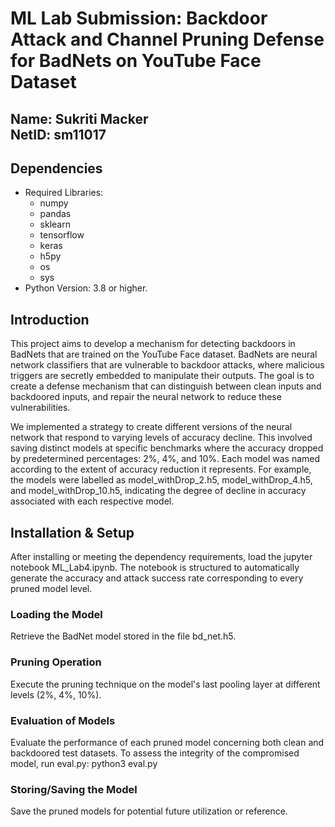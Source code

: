 # ML Lab Submission: Backdoor Attack and Channel Pruning Defense for BadNets on YouTube Face Dataset

Name: Sukriti Macker
<br>
NetID: sm11017
---

## Dependencies
- Required Libraries: 
  - numpy
  - pandas
  - sklearn
  - tensorflow
  - keras
  - h5py
  - os
  - sys
- Python Version: 3.8 or higher.

## Introduction
This project aims to develop a mechanism for detecting backdoors in BadNets that are trained on the YouTube Face dataset. BadNets are neural network classifiers that are vulnerable to backdoor attacks, where malicious triggers are secretly embedded to manipulate their outputs. The goal is to create a defense mechanism that can distinguish between clean inputs and backdoored inputs, and repair the neural network to reduce these vulnerabilities.

We implemented a strategy to create different versions of the neural network that respond to varying levels of accuracy decline. This involved saving distinct models at specific benchmarks where the accuracy dropped by predetermined percentages: 2%, 4%, and 10%. Each model was named according to the extent of accuracy reduction it represents. For example, the models were labelled as model_withDrop_2.h5, model_withDrop_4.h5, and model_withDrop_10.h5, indicating the degree of decline in accuracy associated with each respective model.

## Installation & Setup
After installing or meeting the dependency requirements, load the jupyter notebook ML_Lab4.ipynb. The notebook is structured to automatically generate the accuracy and attack success rate corresponding to every pruned model level.

### Loading the Model 
Retrieve the BadNet model stored in the file bd_net.h5. 

### Pruning Operation
Execute the pruning technique on the model's last pooling layer at different levels (2%, 4%, 10%). 

### Evaluation of Models
Evaluate the performance of each pruned model concerning both clean and backdoored test datasets. To assess the integrity of the compromised model, run eval.py: python3 eval.py

### Storing/Saving the Model 
Save the pruned models for potential future utilization or reference.
